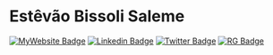 # Estêvão Bissoli Saleme

[![MyWebsite Badge](https://img.shields.io/badge/-MyWebsite-black?link=https://sites.google.com/view/estevaosaleme-research)](https://sites.google.com/view/estevaosaleme-research)
[![Linkedin Badge](https://img.shields.io/badge/-LinkedIn-blue?style=flat-square&logo=Linkedin&logoColor=white&link=https://www.linkedin.com/in/estevaosaleme/)](https://www.linkedin.com/in/estevaosaleme/)
[![Twitter Badge](https://img.shields.io/badge/-Twitter-1ca0f1?style=flat-square&labelColor=1ca0f1&logo=twitter&logoColor=white&link=https://twitter.com/EstevaoSaleme)](https://twitter.com/EstevaoSaleme)
[![RG Badge](https://img.shields.io/badge/-ResearchGate-00CCBB?style=flat-square&labelColor=00CCBB&logo=researchgate&logoColor=white&link=https://www.researchgate.net/profile/Estevao_Saleme)](https://www.researchgate.net/profile/Estevao_Saleme)
